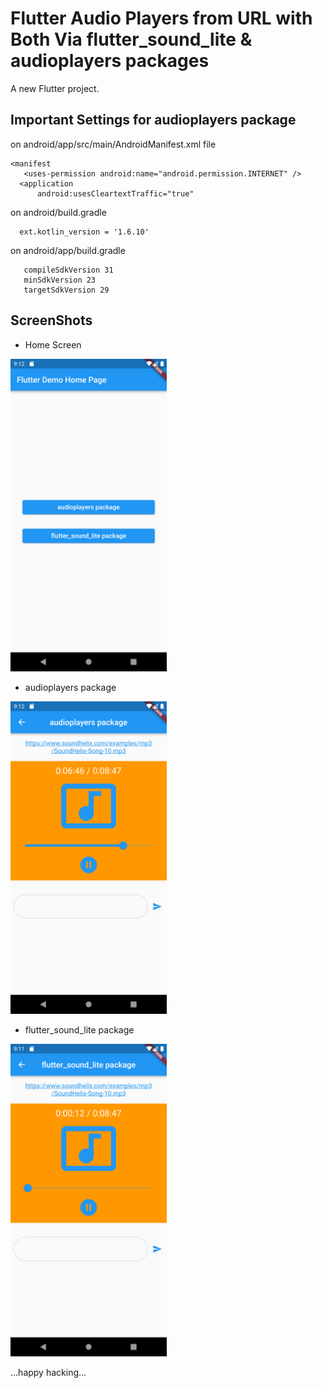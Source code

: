 # Flutter Audio Players from URL with Both Via flutter_sound_lite & audioplayers packages

A new Flutter project.

## Important Settings for audioplayers package

on android/app/src/main/AndroidManifest.xml file

```
<manifest 
   <uses-permission android:name="android.permission.INTERNET" />
  <application 
      android:usesCleartextTraffic="true"
```

on android/build.gradle
```
  ext.kotlin_version = '1.6.10'
```

on android/app/build.gradle
```
   compileSdkVersion 31
   minSdkVersion 23
   targetSdkVersion 29
```




## ScreenShots
- Home Screen
<img src="assets/home_screen.png" width=250>


- audioplayers package
<img src="assets/audio_players.png" width=250>


- flutter_sound_lite package
<img src="assets/flutter_sound_lite.png" width=250>


...happy hacking...
